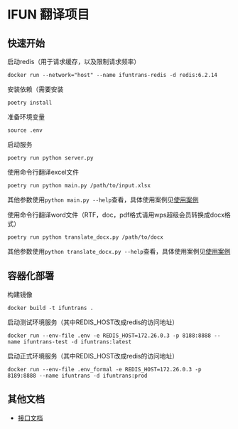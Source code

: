 # IFUN 翻译项目

## 快速开始
启动redis（用于请求缓存，以及限制请求频率）
```
docker run --network="host" --name ifuntrans-redis -d redis:6.2.14
```
安装依赖（需要安装
```
poetry install
```
准备环境变量
```
source .env
```
启动服务
```
poetry run python server.py
```
使用命令行翻译excel文件
```
poetry run python main.py /path/to/input.xlsx
```
其他参数使用`python main.py --help`查看，具体使用案例见[使用案例](./docs/使用案例.md)

使用命令行翻译word文件（RTF，doc，pdf格式请用wps超级会员转换成docx格式）
```
poetry run python translate_docx.py /path/to/docx
```
其他参数使用`python translate_docx.py --help`查看，具体使用案例见[使用案例](./docs/使用案例.md)

## 容器化部署
构建镜像
```
docker build -t ifuntrans .
```
启动测试环境服务（其中REDIS\_HOST改成redis的访问地址）
```
docker run --env-file .env -e REDIS_HOST=172.26.0.3 -p 8188:8888 --name ifuntrans-test -d ifuntrans:latest
```
启动正式环境服务（其中REDIS\_HOST改成redis的访问地址）
```
docker run --env-file .env_formal -e REDIS_HOST=172.26.0.3 -p 8189:8888 --name ifuntrans -d ifuntrans:prod
```

## 其他文档
- [接口文档](docs/机翻引擎对接文档.md)
